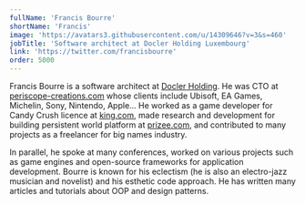 ```yaml
---
fullName: 'Francis Bourre'
shortName: 'Francis'
image: 'https://avatars3.githubusercontent.com/u/14309646?v=3&s=460'
jobTitle: 'Software architect at Docler Holding Luxembourg'
link: 'https://twitter.com/francisbourre'
order: 5000
---
```

Francis Bourre is a software architect at [Docler Holding](https://www.doclerholding.com/). He was CTO at [periscope-creations.com](http://periscope-creations.com/) whose clients include Ubisoft, EA Games, Michelin, Sony, Nintendo, Apple... He worked as a game developer for Candy Crush licence at [king.com](http://king.com/), made research and development for building persistent world platform at [prizee.com](http://prizee.com/), and contributed to many projects as a freelancer for big names industry. 

In parallel, he spoke at many conferences, worked on various projects such as game engines and open-source frameworks for application development. Bourre is known for his eclectism (he is also an electro-jazz musician and novelist) and his esthetic code approach. He has written many articles and tutorials about OOP and design patterns.
